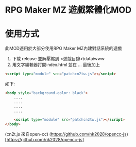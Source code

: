 # RPG Maker MZ 遊戲繁體化MOD

# 使用方式
此MOD適用於大部分使用RPG Maker MZ內建對話系統的遊戲

1. 下載 release 並解壓縮到 <遊戲目錄>\data\www
2. 用文字編輯器打開index.html 並在<body> ... </body> 最後加上
```html
<script type="module" src="patchcn2tw.js"></script>
```
如下:

```html
<body style="background-color: black">
    ....
    ....
    ....
    ....

    <script type="module" src="patchcn2tw.js"></script>
</body>
```

(cn2t.js 來自open-cc)
(https://github.com/nk2028/opencc-js)[https://github.com/nk2028/opencc-js]